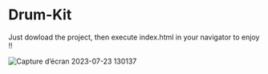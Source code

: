# Drum-Kit

Just dowload the project, then execute index.html in your navigator to enjoy !!

![Capture d’écran 2023-07-23 130137](https://github.com/Nimaga95/Drum-Kit/assets/117949986/3bf0ebdf-e45a-47d8-96f6-96ec7101d4a8)
